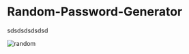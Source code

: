 # Random-Password-Generator

sdsdsdsdsdsd

![random](https://github.com/Jett78/Random-Password-Generator/assets/120304533/0fb89118-e189-4ba2-b67d-9cdd45a4f1f9)
